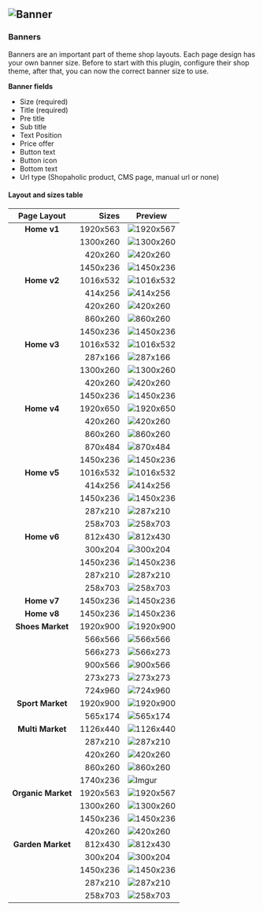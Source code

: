 ![Banner](https://itmaker.uz)
----------

### Banners
Banners are an important part of theme shop layouts. Each page design has your own banner size. Before to start with this plugin, configure their shop theme, after that, you can now the correct banner size to use.

**Banner fields**
- Size (required)
- Title (required)
- Pre title
- Sub title
- Text Position
- Price offer
- Button text
- Button icon
- Bottom text
- Url type (Shopaholic product, CMS page, manual url or none)

#### Layout and sizes table
| Page Layout | Sizes | Preview |
|:---------:|----:|-------|
| **Home v1** | 1920x563 |![1920x567](https://i.imgur.com/GOSHyuV.png)|
| | 1300x260 | ![1300x260](https://i.imgur.com/pIFPehO.png) |
| | 420x260 | ![420x260](https://i.imgur.com/8phBvdd.png) |
| | 1450x236 | ![1450x236](https://i.imgur.com/Z5aTuJc.png) |
| **Home v2** | 1016x532 | ![1016x532](https://i.imgur.com/pA9PL5U.png) |
| | 414x256 | ![414x256](https://i.imgur.com/SbgIG7j.png) |
| | 420x260 | ![420x260](https://i.imgur.com/8phBvdd.png) |
| | 860x260 | ![860x260](https://i.imgur.com/ikCIScJ.png) |
| | 1450x236 | ![1450x236](https://i.imgur.com/Z5aTuJc.png) |
| **Home v3** | 1016x532 | ![1016x532](https://i.imgur.com/pA9PL5U.png) |
| | 287x166 | ![287x166](https://i.imgur.com/zEgCnFO.png) |
| | 1300x260 | ![1300x260](https://i.imgur.com/pIFPehO.png) |
| | 420x260 | ![420x260](https://i.imgur.com/8phBvdd.png) |
| | 1450x236 | ![1450x236](https://i.imgur.com/Z5aTuJc.png) |
| **Home v4** | 1920x650 | ![1920x650](https://i.imgur.com/EDqYUwP.png) |
| | 420x260 | ![420x260](https://i.imgur.com/8phBvdd.png) |
| | 860x260 | ![860x260](https://i.imgur.com/ikCIScJ.png) |
| | 870x484 | ![870x484](https://i.imgur.com/X5YPMHq.png) |
| | 1450x236 | ![1450x236](https://i.imgur.com/Z5aTuJc.png) |
| **Home v5** | 1016x532 | ![1016x532](https://i.imgur.com/pA9PL5U.png) |
| | 414x256 | ![414x256](https://i.imgur.com/SbgIG7j.png) |
| | 1450x236 | ![1450x236](https://i.imgur.com/Z5aTuJc.png) |
| | 287x210 | ![287x210](https://i.imgur.com/3NoMUnp.png) |
| | 258x703 | ![258x703](https://i.imgur.com/UMtQguu.png) |
| **Home v6** | 812x430 | ![812x430](https://i.imgur.com/7kP6HBC.png) |
| | 300x204 | ![300x204](https://i.imgur.com/bsCYIWX.png) |
| | 1450x236 | ![1450x236](https://i.imgur.com/Z5aTuJc.png) |
| | 287x210 | ![287x210](https://i.imgur.com/3NoMUnp.png) |
| | 258x703 | ![258x703](https://i.imgur.com/UMtQguu.png) |
| **Home v7** | 1450x236 | ![1450x236](https://i.imgur.com/Z5aTuJc.png) |
| **Home v8** | 1450x236 | ![1450x236](https://i.imgur.com/Z5aTuJc.png) |
| **Shoes Market** | 1920x900 | ![1920x900](https://i.imgur.com/bX5Z4x5.png) |
| | 566x566 | ![566x566](https://i.imgur.com/6TRz2ug.png) |
| | 566x273 | ![566x273](https://i.imgur.com/oRD3Jm3.png) |
| | 900x566 | ![900x566](https://i.imgur.com/sYEsDjR.png) |
| | 273x273 | ![273x273](https://i.imgur.com/J06X1Ui.png) |
| | 724x960 | ![724x960](https://i.imgur.com/7kxYQye.png) |
| **Sport Market** | 1920x900 | ![1920x900](https://i.imgur.com/bX5Z4x5.png) |
| | 565x174 | ![565x174](https://i.imgur.com/7BcPcPi.png) |
| **Multi Market** | 1126x440 | ![1126x440](https://i.imgur.com/pL4cHiQ.png) |
| | 287x210 | ![287x210](https://i.imgur.com/3NoMUnp.png) |
| | 420x260 | ![420x260](https://i.imgur.com/8phBvdd.png) |
| | 860x260 | ![860x260](https://i.imgur.com/ikCIScJ.png) |
| | 1740x236 | ![Imgur](https://i.imgur.com/5m58Q0A.png) |
| **Organic Market** | 1920x563 |![1920x567](https://i.imgur.com/GOSHyuV.png)|
| | 1300x260 | ![1300x260](https://i.imgur.com/pIFPehO.png) |
| | 1450x236 | ![1450x236](https://i.imgur.com/Z5aTuJc.png) |
|  | 420x260 | ![420x260](https://i.imgur.com/8phBvdd.png) |
| **Garden Market** | 812x430 | ![812x430](https://i.imgur.com/7kP6HBC.png) |
| | 300x204 | ![300x204](https://i.imgur.com/bsCYIWX.png) |
| | 1450x236 | ![1450x236](https://i.imgur.com/Z5aTuJc.png) |
| | 287x210 | ![287x210](https://i.imgur.com/3NoMUnp.png) |
| | 258x703 | ![258x703](https://i.imgur.com/UMtQguu.png) |